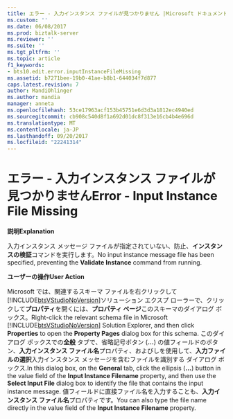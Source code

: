 ```yaml
---
title: エラー - 入力インスタンス ファイルが見つかりません |Microsoft ドキュメント
ms.custom: ''
ms.date: 06/08/2017
ms.prod: biztalk-server
ms.reviewer: ''
ms.suite: ''
ms.tgt_pltfrm: ''
ms.topic: article
f1_keywords:
- bts10.edit.error.inputInstanceFileMissing
ms.assetid: b7271bee-19b0-41ae-b8b1-644034f7d877
caps.latest.revision: 7
author: MandiOhlinger
ms.author: mandia
manager: anneta
ms.openlocfilehash: 53ce17963acf153b45751e6d3d3a1812ec4940ed
ms.sourcegitcommit: cb908c540d8f1a692d01dc8f313e16cb4b4e696d
ms.translationtype: MT
ms.contentlocale: ja-JP
ms.lasthandoff: 09/20/2017
ms.locfileid: "22241314"
---
```

# <a name="error---input-instance-file-missing"></a><span data-ttu-id="45b6d-102">エラー - 入力インスタンス ファイルが見つかりません</span><span class="sxs-lookup"><span data-stu-id="45b6d-102">Error - Input Instance File Missing</span></span>
<span data-ttu-id="45b6d-103">**説明**</span><span class="sxs-lookup"><span data-stu-id="45b6d-103">**Explanation**</span></span>  
  
 <span data-ttu-id="45b6d-104">入力インスタンス メッセージ ファイルが指定されていない、防止、**インスタンスの検証**コマンドを実行します。</span><span class="sxs-lookup"><span data-stu-id="45b6d-104">No input instance message file has been specified, preventing the **Validate Instance** command from running.</span></span>  
  
 <span data-ttu-id="45b6d-105">**ユーザーの操作**</span><span class="sxs-lookup"><span data-stu-id="45b6d-105">**User Action**</span></span>  
  
 <span data-ttu-id="45b6d-106">Microsoft では、関連するスキーマ ファイルを右クリックして[!INCLUDE[btsVStudioNoVersion](../includes/btsvstudionoversion-md.md)]ソリューション エクスプ ローラーで、クリックして**プロパティ**を開くには、**プロパティ ページ**このスキーマのダイアログ ボックス。</span><span class="sxs-lookup"><span data-stu-id="45b6d-106">Right-click the relevant schema file in Microsoft [!INCLUDE[btsVStudioNoVersion](../includes/btsvstudionoversion-md.md)] Solution Explorer, and then click **Properties** to open the **Property Pages** dialog box for this schema.</span></span> <span data-ttu-id="45b6d-107">このダイアログ ボックスでの**全般** タブで、省略記号ボタン (**...**) の値フィールドのボタン、**入力インスタンス ファイル名**プロパティ、およびしを使用して、**入力ファイルの選択**入力インスタンス メッセージを含むファイルを識別する ダイアログ ボックス.</span><span class="sxs-lookup"><span data-stu-id="45b6d-107">In this dialog box, on the **General** tab, click the ellipsis (**...**) button in the value field of the **Input Instance Filename** property, and then use the **Select Input File** dialog box to identify the file that contains the input instance message.</span></span> <span data-ttu-id="45b6d-108">値フィールドに直接ファイル名を入力することも、**入力インスタンス ファイル名**プロパティです。</span><span class="sxs-lookup"><span data-stu-id="45b6d-108">You can also type the file name directly in the value field of the **Input Instance Filename** property.</span></span>